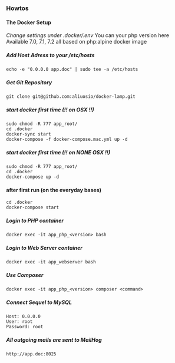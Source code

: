 ### Howtos

#### The Docker Setup

*Change settings under .docker/.env*
You can your php version here
Available 7.0, 7.1, 7.2 all based on php:alpine docker image

##### Add Host Adress to your /etc/hosts
    echo -e "0.0.0.0 app.doc" | sudo tee -a /etc/hosts

##### Get Git Repository
    git clone git@github.com:aliuosio/docker-lamp.git

##### start docker first time (!! on OSX !!)
    sudo chmod -R 777 app_root/
    cd .docker
    docker-sync start
    docker-compose -f docker-compose.mac.yml up -d

##### start docker first time (!! on NONE OSX !!)
    sudo chmod -R 777 app_root/
    cd .docker
    docker-compose up -d
    
#### after first run (on the everyday bases)
    cd .docker
    docker-compose start
    
##### Login to PHP container
    docker exec -it app_php_<version> bash
    
##### Login to Web Server container
    docker exec -it app_webserver bash
    
##### Use Composer
    docker exec -it app_php_<version> composer <command>
    
##### Connect Sequel to MySQL
    Host: 0.0.0.0
    User: root
    Password: root
    
##### All outgoing mails are sent to MailHog
    http://app.doc:8025
